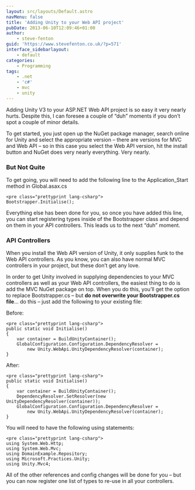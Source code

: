 ```yaml
---
layout: src/layouts/Default.astro
navMenu: false
title: 'Adding Unity to your Web API project'
pubDate: 2013-06-10T12:09:46+01:00
author:
    - steve-fenton
guid: 'https://www.stevefenton.co.uk/?p=571'
interface_sidebarlayout:
    - default
categories:
    - Programming
tags:
    - .net
    - 'c#'
    - mvc
    - unity
---
```


Adding Unity V3 to your ASP.NET Web API project is so easy it very nearly hurts. Despite this, I can foresee a couple of “duh” moments if you don’t spot a couple of minor details.

To get started, you just open up the NuGet package manager, search online for Unity and select the appropriate version – there are versions for MVC and Web API – so in this case you select the Web API version, hit the install button and NuGet does very nearly everything. Very nearly.

### But Not Quite

To get going, you will need to add the following line to the Application\_Start method in Global.asax.cs

```
<pre class="prettyprint lang-csharp">
Bootstrapper.Initialise();
```

Everything else has been done for you, so once you have added this line, you can start registering types inside of the Bootstrapper class and depend on them in your API controllers. This leads us to the next “duh” moment.

### API Controllers

When you install the Web API version of Unity, it only supplies funk to the Web API controllers. As you know, you can also have normal MVC controllers in your project, but these don’t get any love.

In order to get Unity involved in supplying dependencies to your MVC controllers as well as your Web API controllers, the easiest thing to do is add the MVC NuGet package on top. When you do this, you’ll get the option to replace Bootstrapper.cs – but **do not overwrite your Bootstrapper.cs file**… do this – just add the following to your existing file:

Before:

```
<pre class="prettyprint lang-csharp">
public static void Initialise()
{
    var container = BuildUnityContainer();
    GlobalConfiguration.Configuration.DependencyResolver = 
        new Unity.WebApi.UnityDependencyResolver(container);
}
```

After:

```
<pre class="prettyprint lang-csharp">
public static void Initialise()
{
    var container = BuildUnityContainer();
    DependencyResolver.SetResolver(new UnityDependencyResolver(container));
    GlobalConfiguration.Configuration.DependencyResolver = 
        new Unity.WebApi.UnityDependencyResolver(container);
}
```

You will need to have the following using statements:

```
<pre class="prettyprint lang-csharp">
using System.Web.Http;
using System.Web.Mvc;
using DomainExample.Repository;
using Microsoft.Practices.Unity;
using Unity.Mvc4;
```

All of the other references and config changes will be done for you – but you can now register one list of types to re-use in all your controllers.